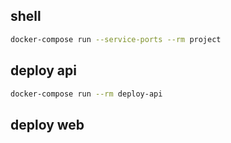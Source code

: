 ## shell
```sh
docker-compose run --service-ports --rm project
```

## deploy api
```sh
docker-compose run --rm deploy-api
```

## deploy web
```sh
```
